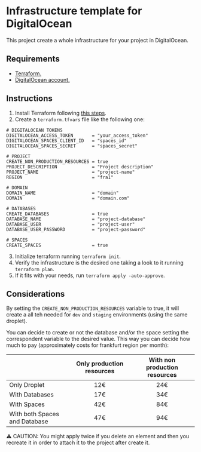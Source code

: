 # Infrastructure template for DigitalOcean

This project create a whole infrastructure for your project in DigitalOcean.

## Requirements
- [Terraform.](https://developer.hashicorp.com/terraform)
- [DigitalOcean account.](https://m.do.co/c/09d0426d7d1f)

## Instructions
1. Install Terraform following [this steps](https://developer.hashicorp.com/terraform/tutorials/aws-get-started/install-cli#install-terraform).
2. Create a `terraform.tfvars` file like the following one:

```
# DIGITALOCEAN TOKENS
DIGITALOCEAN_ACCESS_TOKEN       = "your_access_token"
DIGITALOCEAN_SPACES_CLIENT_ID   = "spaces_id"
DIGITALOCEAN_SPACES_SECRET      = "spaces_secret"

# PROJECT
CREATE_NON_PRODUCTION_RESOURCES = true
PROJECT_DESCRIPTION             = "Project description"
PROJECT_NAME                    = "project-name"
REGION                          = "fra1"

# DOMAIN
DOMAIN_NAME                     = "domain"
DOMAIN                          = "domain.com"

# DATABASES
CREATE_DATABASES                = true
DATABASE_NAME                   = "project-database"
DATABASE_USER                   = "project-user"
DATABASE_USER_PASSWORD          = "project-password"

# SPACES
CREATE_SPACES                   = true
```
3. Initialize terraform running `terraform init`.
4. Verify the infrastructure is the desired one taking a look to it running `terraform plan`.
5. If it fits with your needs, run `terraform apply -auto-approve`.

## Considerations

By setting the `CREATE_NON_PRODUCTION_RESOURCES` variable to true, it will create a all teh needed for `dev` and `staging` environments (using the same droplet).

You can decide to create or not the database and/or the space setting the correspondent variable to the desired value. This way you can decide how much to pay (approximately costs for frankfurt region per month):

||Only production resources|With non production resources|
|---|:---:|:---:|
|Only Droplet|12€|24€|
|With Databases|17€|34€|
|With Spaces|42€|84€|
|With both Spaces and Database|47€|94€|

⚠️ CAUTION:
You might apply twice if you delete an element and then you recreate it in order to attach it to the project after create it.
